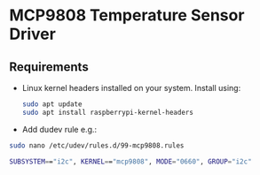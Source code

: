 # MCP9808 Temperature Sensor Driver

## Requirements
- Linux kernel headers installed on your system. Install using:
  ```bash
  sudo apt update
  sudo apt install raspberrypi-kernel-headers

- Add dudev rule e.g.:
 ```bash
 sudo nano /etc/udev/rules.d/99-mcp9808.rules

 SUBSYSTEM=="i2c", KERNEL=="mcp9808", MODE="0660", GROUP="i2c"

